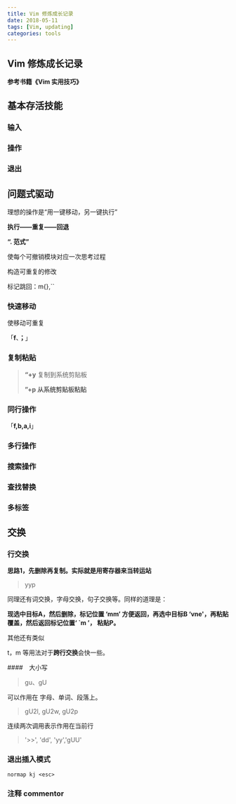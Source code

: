 ```yaml
---
title: Vim 修炼成长记录
date: 2018-05-11
tags: [Vim, updating]
categories: tools
---
```


## Vim 修炼成长记录

**参考书籍《Vim 实用技巧》**

## 基本存活技能

### 输入

### 操作

### 退出



## 问题式驱动

理想的操作是“用一键移动，另一键执行”

**执行——重复——回退**

**“. 范式”** 

使每个可撤销模块对应一次思考过程

构造可重复的修改

标记跳回：m{},``

### 快速移动

使移动可重复

「**f**、**；**」

### 复制粘贴

> **“+y** 复制到系统剪贴板
>
> **”+p 从系统剪贴板粘贴**

### 同行操作

「**f,b,a,i**」

### 多行操作

### 搜索操作

### 查找替换

### 多标签

## 交换

### 行交换

**思路1，先删除再复制。实际就是用寄存器来当转运站**

> yyp

同理还有词交换，字母交换，句子交换等。同样的道理是：

**现选中目标A，然后删除，标记位置 ‘mm’ 方便返回，再选中目标B ‘vne'，再粘贴覆盖，然后返回标记位置‘ `m ’， 粘贴P。** 

其他还有类似

t，m 等用法对于**跨行交换**会快一些。

####　大小写

> gu、gU

可以作用在 字母、单词、段落上。

> gU2l, gU2w, gU2p

连续两次调用表示作用在当前行

> '>>', 'dd', 'yy','gUU'

### 退出插入模式
```
normap kj <esc>
```

### 注释 commentor


